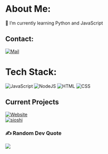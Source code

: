

# About Me:
🌱 I’m currently learning Python and JavaScript


## Contact:
[![Mail](https://img.shields.io/badge/Mail-Contact_Me-red?style=flat-square&logo=gmail&logoColor=7726d3&labelColor=000000&color=6288f1)](mailto:contact@mukoshi.com)

# Tech Stack:
![JavaScript](https://img.shields.io/badge/javascript-%23323330.svg?style=for-the-badge&logo=javascript&logoColor=%23F7DF1E) ![NodeJS](https://img.shields.io/badge/Node.js-43853D?style=for-the-badge&logo=node.js&logoColor=white) ![HTML](https://img.shields.io/badge/html5-%23E34F26.svg?style=for-the-badge&logo=html5&logoColor=white) ![CSS](https://img.shields.io/badge/css3-%231572B6.svg?style=for-the-badge&logo=css3&logoColor=white)

## Current Projects
[![Website](https://img.shields.io/badge/website-000000?style=for-the-badge&logo=About.me&logoColor=white)](https://mukoshi.com)<br>[![sioshi](https://img.shields.io/badge/Discord-7289DA?style=for-the-badge&logo=discord&logoColor=white)](https://sioshi.mukoshi.com)

### ✍️ Random Dev Quote
![](https://quotes-github-readme.vercel.app/api?type=horizontal&theme=radical)

</div> 
